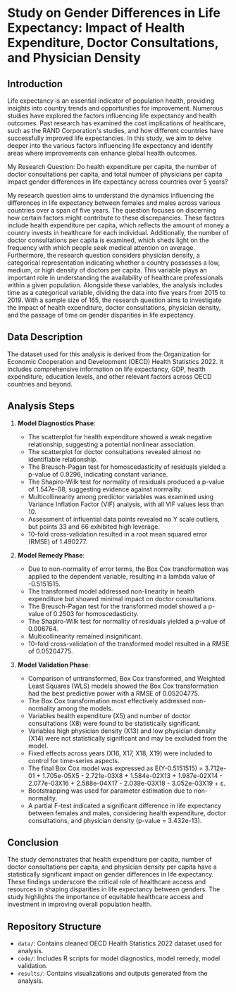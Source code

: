 # Study on Gender Differences in Life Expectancy: Impact of Health Expenditure, Doctor Consultations, and Physician Density

## Introduction
Life expectancy is an essential indicator of population health, providing insights into country trends and opportunities for improvement. Numerous studies have explored the factors influencing life expectancy and health outcomes. Past research has examined the cost implications of healthcare, such as the RAND Corporation's studies, and how different countries have successfully improved life expectancies. In this study, we aim to delve deeper into the various factors influencing life expectancy and identify areas where improvements can enhance global health outcomes.

My Research Question: Do health expenditure per capita, the number of doctor consultations per capita, and total number of physicians per capita impact gender differences in life expectancy across countries over 5 years?

My research question aims to understand the dynamics influencing the differences in life expectancy between females and males across various countries over a span of five years. The question focuses on discerning how certain factors might contribute to these discrepancies. These factors include health expenditure per capita, which reflects the amount of money a country invests in healthcare for each individual. Additionally, the number of doctor consultations per capita is examined, which sheds light on the frequency with which people seek medical attention on average. Furthermore, the research question considers physician density, a categorical representation indicating whether a country possesses a low, medium, or high density of doctors per capita. This variable plays an important role in understanding the availability of healthcare professionals within a given population. Alongside these variables, the analysis includes time as a categorical variable, dividing the data into five years from 2015 to 2019. With a sample size of 165, the research question aims to investigate the impact of health expenditure, doctor consultations, physician density, and the passage of time on gender disparities in life expectancy.

## Data Description
The dataset used for this analysis is derived from the Organization for Economic Cooperation and Development (OECD) Health Statistics 2022. It includes comprehensive information on life expectancy, GDP, health expenditure, education levels, and other relevant factors across OECD countries and beyond.

## Analysis Steps
1. **Model Diagnostics Phase**:
   - The scatterplot for health expenditure showed a weak negative relationship, suggesting a potential nonlinear association.
   - The scatterplot for doctor consultations revealed almost no identifiable relationship.
   - The Breusch-Pagan test for homoscedasticity of residuals yielded a p-value of 0.9296, indicating constant variance.
   - The Shapiro-Wilk test for normality of residuals produced a p-value of 1.547e-08, suggesting evidence against normality.
   - Multicollinearity among predictor variables was examined using Variance Inflation Factor (VIF) analysis, with all VIF values less than 10.
   - Assessment of influential data points revealed no Y scale outliers, but points 33 and 66 exhibited high leverage.
   - 10-fold cross-validation resulted in a root mean squared error (RMSE) of 1.490277.

2. **Model Remedy Phase**:
   - Due to non-normality of error terms, the Box Cox transformation was applied to the dependent variable, resulting in a lambda value of -0.5151515.
   - The transformed model addressed non-linearity in health expenditure but showed minimal impact on doctor consultations.
   - The Breusch-Pagan test for the transformed model showed a p-value of 0.2503 for homoscedasticity.
   - The Shapiro-Wilk test for normality of residuals yielded a p-value of 0.006764.
   - Multicollinearity remained insignificant.
   - 10-fold cross-validation of the transformed model resulted in a RMSE of 0.05204775.

3. **Model Validation Phase**:
   - Comparison of untransformed, Box Cox transformed, and Weighted Least Squares (WLS) models showed the Box Cox transformation had the best predictive power with a RMSE of 0.05204775.
   - The Box Cox transformation most effectively addressed non-normality among the models.
   - Variables health expenditure (X5) and number of doctor consultations (X8) were found to be statistically significant.
   - Variables high physician density (X13) and low physician density (X14) were not statistically significant and may be excluded from the model.
   - Fixed effects across years (X16, X17, X18, X19) were included to control for time-series aspects.
   - The final Box Cox model was expressed as E(Y-0.5151515) = 3.712e-01 + 1.705e-05X5 - 2.721e-03X8 + 1.584e-02X13 + 1.987e-02X14 - 2.077e-03X16 + 2.588e-04X17 - 2.039e-03X18 - 3.052e-03X19 + ε.
   - Bootstrapping was used for parameter estimation due to non-normality.
   - A partial F-test indicated a significant difference in life expectancy between females and males, considering health expenditure, doctor consultations, and physician density (p-value = 3.432e-13).

## Conclusion
The study demonstrates that health expenditure per capita, number of doctor consultations per capita, and physician density per capita have a statistically significant impact on gender differences in life expectancy. These findings underscore the critical role of healthcare access and resources in shaping disparities in life expectancy between genders. The study highlights the importance of equitable healthcare access and investment in improving overall population health.

## Repository Structure
- `data/`: Contains cleaned OECD Health Statistics 2022 dataset used for analysis.
- `code/`: Includes R scripts for model diagnostics, model remedy, model validation.
- `results/`: Contains visualizations and outputs generated from the analysis.
